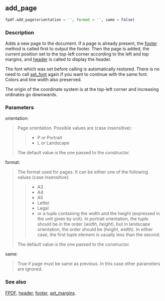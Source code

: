 ## add_page ##

```python
fpdf.add_page(orientation = '', format = '', same = False)
```

### Description ###

Adds a new page to the document. If a page is already present, the 
[footer](Footer.md) method is called first to output the footer. Then the page 
is added, the current position set to the top-left corner according to the left
and top margins, and [header](Header.md) is called to display the header.

The font which was set before calling is automatically restored. There is no 
need to call [set_font](SetFont.md) again if you want to continue with the same 
font. Colors and line width also preserved.

The origin of the coordinate system is at the top-left corner and increasing 
ordinates go downwards.

### Parameters ###

orientation:
> Page orientation. Possible values are (case insensitive):
>>    * P or Portrait
>>    * L or Landscape
> 
> The default value is the one passed to the constructor.

format:
> The format used for pages. It can be either one of the following values (case
insensitive):
>>    * A3
>>    * A4
>>    * A5
>>    * Letter
>>    * Legal
>>    * or a tuple containing the width and the height (expressed in the unit
given by unit). In portrait orientation, the tuple should be in the order
(_width_, _height_), but in landscape orientation, the order should be
(_height_, _width_). In either case, the first tuple element is usually less
than the second.
> 
> The default value is the one passed to the constructor.

same:
> True if page must be same as previous. In this case other parameters are
ignored.

### See also ###

[FPDF](FPDF.md), [header](Header.md), [footer](Footer.md), 
[set_margins](SetMargins.md).
